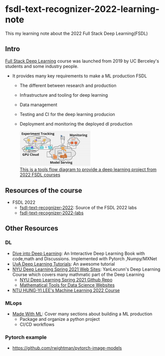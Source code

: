 # fsdl-text-recognizer-2022-learning-note
This my learning note about the 2022 Full Stack Deep Learning(FSDL)

## Intro 

[Full Stack Deep Learning](https://fullstackdeeplearning.com/) course was launched from 2019 by UC Berceley's students and some industry people.
- It provides many key requirements to make a ML production FSDL
    - The different between research and production
    - Infrastructure and tooling for deep learning 
    - Data management 
    - Testing and CI for the deep learning producion
    - Deployment and monitoring the deployed dl production

        <a  href="https://miro.com/app/board/uXjVOrOHcOg=/?moveToViewport=-756,-1203,2371,1920&embedId=593080028837">
        <img src="docs/images/fsdl_2022_tool_diagram.png" title="fsdl_2022_tool_diagram" height="50%" width="50%" >
        <br>
            This is a tools flow diagram to provide a deep learning project from 2022 FSDL courses
        </a>

## Resources of the course
- FSDL 2022 
    - [fsdl-text-recognizer-2022](https://github.com/full-stack-deep-learning/fsdl-text-recognizer-2022): Source of the FSDL 2022 labs
    - [fsdl-text-recognizer-2022-labs](https://github.com/full-stack-deep-learning/fsdl-text-recognizer-2022-labs)

## Other Resources
### DL 
- [Dive into Deep Learning](https://d2l.ai/): An Interactive Deep Learning Book with code,math and Discussions. Implemented with Pytorch ,Numpy/MXNet
- [UvA Deep Learning Tutorials](https://uvadlc-notebooks.readthedocs.io/en/latest/index.html): An awesome tutorial 
- [NYU Deep Learning Spring 2021 Web Sites](https://atcold.github.io/NYU-DLSP21/): YanLecunn's Deep Learning Course which covers many mathmatic part of the Deep Learning
    - [NYU Deep Learning Spring 2021 Github Repo](https://github.com/Atcold/NYU-DLSP21)
    - [Mathematical Tools for Data Science Websites](https://cds.nyu.edu/math-tools/)
- [NTU HUNG-YI LEE's Machine Learning 2022 Course](https://speech.ee.ntu.edu.tw/~hylee/ml/2022-spring.php)


### MLops
- [Made With ML](https://madewithml.com/courses/mlops/): Cover many sections about building a ML production
    - Package and organize a python project 
    - CI/CD workflows 

### Pytorch example
- https://github.com/rwightman/pytorch-image-models

